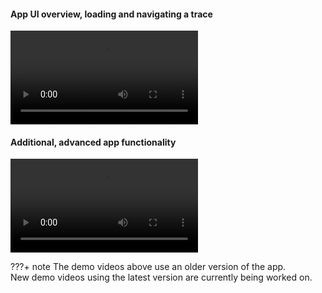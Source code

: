 #### App UI overview, loading and navigating a trace

<video controls>
<source src="video/profiler-ui.mp4" type="video/mp4">
</video>


#### Additional, advanced app functionality

<video controls>
<source src="video/advanced-functionality.mp4" type="video/mp4">
</video>

???+ note
    The demo videos above use an older version of the app.  
    New demo videos using the latest version are currently being worked on. 